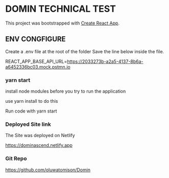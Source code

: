 # DOMIN TECHNICAL TEST

This project was bootstrapped with [Create React App](https://github.com/facebook/create-react-app).

## ENV CONGFIGURE

Create a .env file at the root of the folder
Save the line below inside the file.

REACT_APP_BASE_API_URL=https://2033273b-a2a5-4137-8b6a-a6452336bc03.mock.pstmn.io

### yarn start

install node modules before you try to run the application

use yarn install to do this

Run code with yarn start

### Deployed Site link

The Site was deployed on Netlify

https://dominascend.netlify.app

### Git Repo

https://github.com/oluwatomison/Domin
